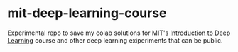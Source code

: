 # mit-deep-learning-course

Experimental repo to save my colab solutions for MIT's [Introduction to Deep Learning](https://introtodeeplearning.com/) course and other deep learning exiperiments that can be public.
